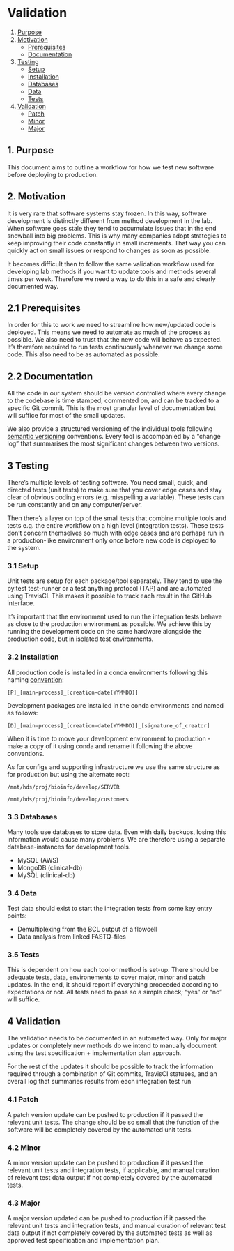 # Validation

   1. [Purpose](#1-purpose)
   2. [Motivation](#2-motivation)
      * [Prerequisites](#21-prerequisites)
      * [Documentation](#22-documentation)
   3. [Testing](#3-testing)
      * [Setup](#31-setup)
      * [Installation](32-installation)
      * [Databases](#33-databases)
      * [Data](#34-data)
      * [Tests](#35-tests)
   4. [Validation](#4-validation)
      * [Patch](#41-patch)
      * [Minor](#42-minor)
      * [Major](#43-major)

## 1. Purpose
This document aims to outline a workflow for how we test new software before deploying to production.

## 2. Motivation
It is very rare that software systems stay frozen. In this way, software development is distinctly different from method development in the lab. When software goes stale they tend to accumulate issues that in the end snowball into big problems. This is why many companies adopt strategies to keep improving their code constantly in small increments. That way you can quickly act on small issues or respond to changes as soon as possible.

It becomes difficult then to follow the same validation workflow used for developing lab methods if you want to update tools and methods several times per week. Therefore we need a way to do this in a safe and clearly documented way.

## 2.1 Prerequisites
In order for this to work we need to streamline how new/updated code is deployed. This means we need to automate as much of the process as possible. We also need to trust that the new code will behave as expected. It’s therefore required to run tests continuously whenever we change some code. This also need to be as automated as possible.

## 2.2 Documentation
All the code in our system should be version controlled where every change to the codebase is time stamped, commented on, and can be tracked to a specific Git commit. This is the most granular level of documentation but will suffice for most of the small updates.

We also provide a structured versioning of the individual tools following [semantic versioning](https://semver.org/) conventions. Every tool is accompanied by a “change log” that summarises the most significant changes between two versions.

## 3 Testing
There’s multiple levels of testing software. You need small, quick, and directed tests (unit tests) to make sure that you cover edge cases and stay clear of obvious coding errors (e.g. misspelling a variable). These tests can be run constantly and on any computer/server.

Then there’s a layer on top of the small tests that combine multiple tools and tests e.g. the entire workflow on a high level (integration tests). These tests don’t concern themselves so much with edge cases and are perhaps run in a production-like environment only once before new code is deployed to the system.

### 3.1 Setup
Unit tests are setup for each package/tool separately. They tend to use the py.test test-runner or a test anything protocol (TAP) and are automated using TravisCI. This makes it possible to track each result in the GitHub interface.

It’s important that the environment used to run the integration tests behave as close to the production environment as possible. We achieve this by running the development code on the same hardware alongside the production code, but in isolated test environments.

### 3.2 Installation
All production code is installed in a conda environments following this naming [convention](https://github.com/Clinical-Genomics/development/blob/master/conda/conda_conventions.md):

`[P]_[main-process]_[creation-date(YYMMDD)]`

Development packages are installed in the conda environments and named as follows:

`[D]_[main-process]_[creation-date(YYMMDD)]_[signature_of_creator]`

When it is time to move your development environment to production - make a copy of it using conda and rename it following the above conventions.

As for configs and supporting infrastructure we use the same structure as for production but using the alternate root:

`/mnt/hds/proj/bioinfo/develop/SERVER`

`/mnt/hds/proj/bioinfo/develop/customers`

### 3.3 Databases
Many tools use databases to store data. Even with daily backups, losing this information would cause many problems. We are therefore using a separate database-instances for development tools.

   * MySQL (AWS)
   * MongoDB (clinical-db)
   * MySQL (clinical-db)

### 3.4 Data
Test data should exist to start the integration tests from some key entry points:

   * Demultiplexing from the BCL output of a flowcell
   * Data analysis from linked FASTQ-files

### 3.5 Tests
This is dependent on how each tool or method is set-up. There should be adequate tests, data, environements to cover major, minor and patch updates. In the end, it should report if everything proceeded according to expectations or not. All tests need to pass so a simple check; “yes” or “no” will suffice. 

## 4 Validation

The validation needs to be documented in an automated way. Only for major updates or completely new methods do we intend to manually document using the test specification + implementation plan approach.

For the rest of the updates it should be possible to track the information required through a combination of Git commits, TravisCI statuses, and an overall log that summaries results from each integration test run 

### 4.1 Patch

A patch version update can be pushed to production if it passed the relevant unit tests. The change should be so small that the function of the software will be completely covered by the automated unit tests.

### 4.2 Minor

A minor version update can be pushed to production if it passed the relevant unit tests and integration tests, if applicable, and manual curation of relevant test data output if not completely covered by the automated tests.

### 4.3 Major

A major version updated can be pushed to production if it passed the relevant unit tests and integration tests, and manual curation of relevant test data output if not completely covered by the automated tests as well as approved test specification and implementation plan.

